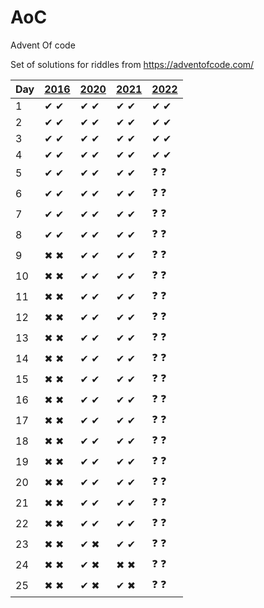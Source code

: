 # AoC
Advent Of code

Set of solutions for riddles from https://adventofcode.com/

| Day | [2016](http://adventofcode.com/2016) | [2020](http://adventofcode.com/2020) | [2021](http://adventofcode.com/2021) | [2022](http://adventofcode.com/2022) |
|-----|--------------------------------------|--------------------------------------|--------------------------------------|--------------------------------------|
| 1   | ✔ ✔ | ✔ ✔ | ✔ ✔ | ✔ ✔ |
| 2   | ✔ ✔ | ✔ ✔ | ✔ ✔ | ✔ ✔ |
| 3   | ✔ ✔ | ✔ ✔ | ✔ ✔ | ✔ ✔ |
| 4   | ✔ ✔ | ✔ ✔ | ✔ ✔ | ✔ ✔ |
| 5   | ✔ ✔ | ✔ ✔ | ✔ ✔ | ❓ ❓ |
| 6   | ✔ ✔ | ✔ ✔ | ✔ ✔ | ❓ ❓ |
| 7   | ✔ ✔ | ✔ ✔ | ✔ ✔ | ❓ ❓ |
| 8   | ✔ ✔ | ✔ ✔ | ✔ ✔ | ❓ ❓ |
| 9   | ✖ ✖ | ✔ ✔ | ✔ ✔ | ❓ ❓ |
| 10  | ✖ ✖ | ✔ ✔ | ✔ ✔ | ❓ ❓ |
| 11  | ✖ ✖ | ✔ ✔ | ✔ ✔ | ❓ ❓ |
| 12  | ✖ ✖ | ✔ ✔ | ✔ ✔ | ❓ ❓ |
| 13  | ✖ ✖ | ✔ ✔ | ✔ ✔ | ❓ ❓ |
| 14  | ✖ ✖ | ✔ ✔ | ✔ ✔ | ❓ ❓ |
| 15  | ✖ ✖ | ✔ ✔ | ✔ ✔ | ❓ ❓ |
| 16  | ✖ ✖ | ✔ ✔ | ✔ ✔ | ❓ ❓ |
| 17  | ✖ ✖ | ✔ ✔ | ✔ ✔ | ❓ ❓ |
| 18  | ✖ ✖ | ✔ ✔ | ✔ ✔ | ❓ ❓ |
| 19  | ✖ ✖ | ✔ ✔ | ✔ ✔ | ❓ ❓ |
| 20  | ✖ ✖ | ✔ ✔ | ✔ ✔ | ❓ ❓ |
| 21  | ✖ ✖ | ✔ ✔ | ✔ ✔ | ❓ ❓ |
| 22  | ✖ ✖ | ✔ ✔ | ✔ ✔ | ❓ ❓ |
| 23  | ✖ ✖ | ✔ ✖ | ✔ ✔ | ❓ ❓ |
| 24  | ✖ ✖ | ✔ ✖ | ✖ ✖ | ❓ ❓ |
| 25  | ✖ ✖ | ✔ ✖ | ✔ ✖ | ❓ ❓ |
